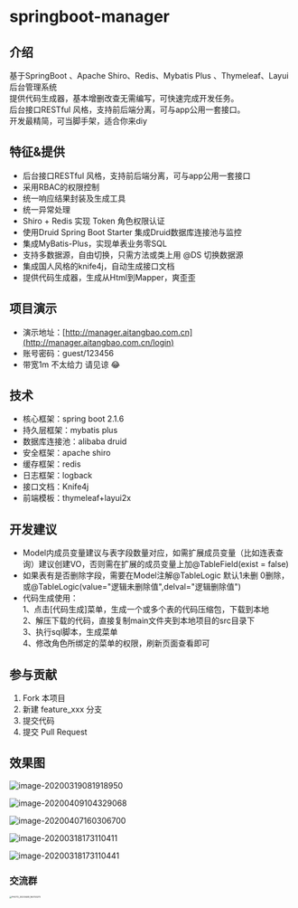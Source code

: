 # springboot-manager

## 介绍
基于SpringBoot 、Apache Shiro、Redis、Mybatis Plus 、Thymeleaf、Layui 后台管理系统  
提供代码生成器，基本增删改查无需编写，可快速完成开发任务。  
后台接口RESTful 风格，支持前后端分离，可与app公用一套接口。  
开发最精简，可当脚手架，适合你来diy

## 特征&提供
- 后台接口RESTful 风格，支持前后端分离，可与app公用一套接口
- 采用RBAC的权限控制
- 统一响应结果封装及生成工具
- 统一异常处理
- Shiro + Redis 实现 Token 角色权限认证
- 使用Druid Spring Boot Starter 集成Druid数据库连接池与监控
- 集成MyBatis-Plus，实现单表业务零SQL
- 支持多数据源，自由切换，只需方法或类上用 @DS 切换数据源
- 集成国人风格的knife4j，自动生成接口文档
- 提供代码生成器，生成从Html到Mapper，爽歪歪

## 项目演示
- 演示地址：[http://manager.aitangbao.com.cn](http://manager.aitangbao.com.cn/login) 
- 账号密码：guest/123456
- 带宽1m 不太给力 请见谅 :joy:

## 技术
* 核心框架：spring boot 2.1.6
* 持久层框架：mybatis plus
* 数据库连接池：alibaba druid
* 安全框架：apache shiro
* 缓存框架：redis
* 日志框架：logback
* 接口文档：Knife4j
* 前端模板：thymeleaf+layui2x

## 开发建议
- Model内成员变量建议与表字段数量对应，如需扩展成员变量（比如连表查询）建议创建VO，否则需在扩展的成员变量上加@TableField(exist = false)
- 如果表有是否删除字段，需要在Model注解@TableLogic 默认1未删 0删除， 或@TableLogic(value="逻辑未删除值",delval="逻辑删除值")   
- 代码生成使用：   
     1、点击[代码生成]菜单，生成一个或多个表的代码压缩包，下载到本地   
     2、解压下载的代码，直接复制main文件夹到本地项目的src目录下   
     3、执行sql脚本，生成菜单   
     4、修改角色所绑定的菜单的权限，刷新页面查看即可   

## 参与贡献
1. Fork 本项目
2. 新建 feature_xxx 分支
3. 提交代码
4. 提交 Pull Request


## **效果图**

![image-20200319081918950](http://tuchuang.aitangbao.com.cn/image-20200319081918950.png)

![image-20200409104329068](http://tuchuang.aitangbao.com.cn/20200409104333.png)

![image-20200407160306700](http://tuchuang.aitangbao.com.cn/image-20200407160306700.png)

![image-20200318173110411](http://tuchuang.aitangbao.com.cn/image-20200401093804591.png)

![image-20200318173110441](http://tuchuang.aitangbao.com.cn/image-20200318173110441.png)

### 交流群
<img width="250px" height="300px" src="http://tuchuang.aitangbao.com.cn/20200408164926.jpg" alt="PHOTO_20200408_164753270" style="zoom:25%;" />



